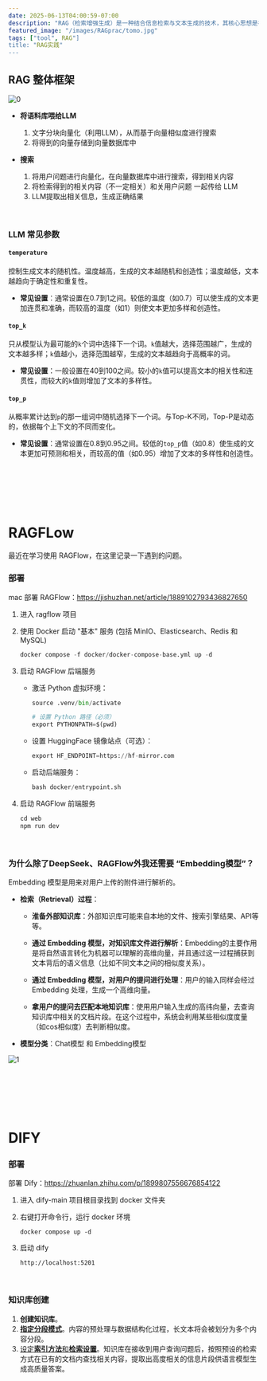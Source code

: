 ```yaml
---
date: 2025-06-13T04:00:59-07:00
description: "RAG（检索增强生成）是一种结合信息检索与文本生成的技术，其核心思想是在生成答案前，先从外部知识库中检索相关文档或信息作为参考，从而增强生成内容的准确性和事实性。"
featured_image: "/images/RAGprac/tomo.jpg"
tags: ["tool", RAG"]
title: "RAG实践"
---
```


## RAG 整体框架

![0](/images/RAGprac/0.jpg)

+ **将语料库喂给LLM**
  1. 文字分块向量化（利用LLM），从而基于向量相似度进行搜索
  2. 将得到的向量存储到向量数据库中

+ **搜索**
  1. 将用户问题进行向量化，在向量数据库中进行搜索，得到相关内容
  2. 将检索得到的相关内容（不一定相关）和关用户问题 一起传给 LLM
  3. LLM提取出相关信息，生成正确结果

&nbsp;

### LLM 常见参数

####  `temperature`

控制生成文本的随机性。温度越高，生成的文本越随机和创造性；温度越低，文本越趋向于确定性和重复性。

<!--more-->

+ **常见设置**：通常设置在0.7到1之间。较低的温度（如0.7）可以使生成的文本更加连贯和准确，而较高的温度（如1）则使文本更加多样和创造性。

####  `top_k`

只从模型认为最可能的`k`个词中选择下一个词。`k`值越大，选择范围越广，生成的文本越多样；`k`值越小，选择范围越窄，生成的文本越趋向于高概率的词。

+ **常见设置**：一般设置在40到100之间。较小的`k`值可以提高文本的相关性和连贯性，而较大的`k`值则增加了文本的多样性。

#### `top_p`

从概率累计达到`p`的那一组词中随机选择下一个词。与Top-K不同，Top-P是动态的，依据每个上下文的不同而变化。

+ **常见设置**：通常设置在0.8到0.95之间。较低的`top_p`值（如0.8）使生成的文本更加可预测和相关，而较高的值（如0.95）增加了文本的多样性和创造性。

&nbsp;

&nbsp;

&nbsp;

# RAGFLow

最近在学习使用 RAGFlow，在这里记录一下遇到的问题。

### 部署

mac 部署 RAGFlow：https://jishuzhan.net/article/1889102793436827650

1. 进入 ragflow 项目

2. 使用 Docker 启动 "基本" 服务 (包括 MinIO、Elasticsearch、Redis 和 MySQL)

   ```python
   docker compose -f docker/docker-compose-base.yml up -d
   ```

3. 启动 RAGFlow 后端服务

   + 激活 Python 虚拟环境：

     ```python
     source .venv/bin/activate
     
     # 设置 Python 路径（必须）
     export PYTHONPATH=$(pwd)
     ```

   + 设置 HuggingFace 镜像站点（可选）：

     ```python
     export HF_ENDPOINT=https://hf-mirror.com
     ```

     <!--more-->

   + 启动后端服务：

     ```python
     bash docker/entrypoint.sh
     ```

4. 启动 RAGFlow 前端服务

   ```python
   cd web
   npm run dev
   ```

&nbsp;

### 为什么除了DeepSeek、RAGFlow外我还需要 “Embedding模型”？

Embedding 模型是用来对用户上传的附件进行解析的。

+ ﻿﻿**检索（Retrieval）过程**：

  - ﻿﻿**淮备外部知识库**：外部知识库可能来自本地的文件、搜索引擎结果、API等等。

  - ﻿﻿**通过 Embedding 模型，对知识库文件进行解析**：Embedding的主要作用是将自然语言转化为机器可以理解的高维向量，并且通过这一过程捕获到文本背后的语义信息（比如不同文本之间的相似度关系）。

  - ﻿﻿**通过 Embedding 模型，对用户的提问进行处理**：用户的输入同样会经过 Embedding 处理，生成一个高维向量。

  - **拿用户的提问去匹配本地知识库**：使用用户输入生成的高纬向量，去查询知识库中相关的文档片段。在这个过程中，系统会利用某些相似度度量（如cos相似度）去判断相似度。

+ **模型分类**：Chat模型 和 Embedding模型

![1](/Users/aijunyang/DearAJ.github.io/static/images/RAGprac/1.png)









&nbsp;

&nbsp;

&nbsp;

# DIFY

### 部署

部署 Dify：https://zhuanlan.zhihu.com/p/1899807556676854122

1. 进入 dify-main 项目根目录找到 docker 文件夹

2. 右键打开命令行，运行 docker 环境

   ```text
   docker compose up -d
   ```

3. 启动 dify

   ```text
   http://localhost:5201
   ```

&nbsp;

### 知识库创建

1. **创建知识库**。
2. **[指定分段模式](https://docs.dify.ai/zh-hans/guides/knowledge-base/create-knowledge-and-upload-documents/chunking-and-cleaning-text)**。内容的预处理与数据结构化过程，长文本将会被划分为多个内容分段。
3. [设定**索引方法**和**检索设置**](https://docs.dify.ai/zh-hans/guides/knowledge-base/create-knowledge-and-upload-documents/setting-indexing-methods)。知识库在接收到用户查询问题后，按照预设的检索方式在已有的文档内查找相关内容，提取出高度相关的信息片段供语言模型生成高质量答案。



